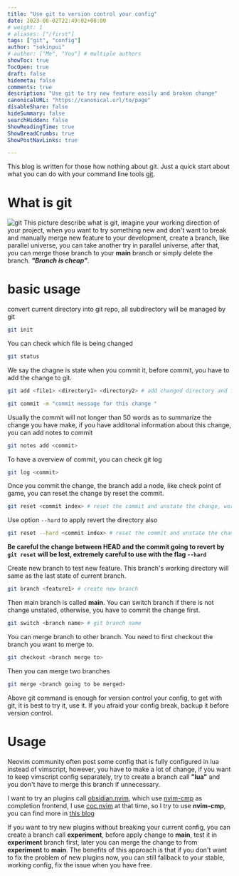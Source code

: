 ```yaml
---
title: "Use git to version control your config"
date: 2023-08-02T22:49:02+08:00
# weight: 1
# aliases: ["/first"]
tags: ["git", "config"]
author: "sokinpui"
# author: ["Me", "You"] # multiple authors
showToc: true
TocOpen: true
draft: false
hidemeta: false
comments: true
description: "Use git to try new feature easily and broken change"
canonicalURL: "https://canonical.url/to/page"
disableShare: false
hideSummary: false
searchHidden: false
ShowReadingTime: true
ShowBreadCrumbs: true
ShowPostNavLinks: true

---
```


This blog is written for those how nothing about git. Just a quick start about what you can do with your command line tools [git](https://git-scm.com/). 

# What is git
![git](2023-08-02.png)
This picture describe what is git, imagine your working direction of your project, when you want to try something new and don't want to break and manually merge new feature to your development, create a branch, like parallel universe, you can take another try in parallel universe, after that, you can merge those branch to your **main** branch or simply delete the branch. ***"Branch is cheap"***.

# basic usage
convert current directory into git repo, all subdirectory will be managed by git
```sh
git init 
```

You can check which file is being changed
```sh
git status
```

We say the chagne is state when you commit it, before commit, you have to add the change to git.
```sh
git add <file1> <directory1> <directory2> # add changed directory and file to git index

git commit -m "commit message for this change "
```
Usually the commit will not longer than 50 words as to summarize the change you have make, if you have additonal information about this change, you can add notes to commit
```sh
git notes add <commit>
```
To have a overview of commit, you can check git log
```sh
git log <commit>
```

Once you commit the change, the branch add a node, like check point of game, you can reset the change by reset the commit.
```sh
git reset <commit index> # reset the commit and unstate the change, working directory leave unchanged 
```
Use option `--hard` to apply revert the directory also
```sh
git reset --hard <commit index> # reset the commit and unstate the change, working directory change back to the state of that commit
```
**Be careful the change between HEAD and the commit going to revert by `git reset` will be lost, extremely careful to use with the flag `--hard`**

Create new branch to test new feature. This branch's working directory will same as the last state of current branch.
```sh
git branch <feature1> # create new branch
```
Then main branch is called **main**. You can switch branch if there is not change unstated, otherwise, you have to commit the change first.
```sh
git switch <branch name> # git branch name
```
You can merge branch to other branch. You need to first checkout the branch you want to merge to.
```sh
git checkout <branch merge to>
```
Then you can merge two branches
```sh
git merge <branch going to be merged>
```

Above git command is enough for version control your config, to get with git, it is best to try it, use it. If you afraid your config break, backup it before version control.

# Usage
Neovim community often post some config that is fully configured in lua instead of vimscript, however, you have to make a lot of change, if you want to keep vimscript config separately, try to create a branch call **"lua"** and you don't have to merge this branch if unnecessary.

I want to try an plugins call [obsidian.nvim](https://github.com/epwalsh/obsidian.nvim), which use [nvim-cmp](https://github.com/hrsh7th/nvim-cmp) as completion frontend, I use [coc.nvim](https://github.com/neoclide/coc.nvim) at that time, so I try to use **nvim-cmp**, you can find more in [this blog](../vim-4)

If you want to try new plugins without breaking your current config, you can create a branch call **experiment**, before apply change to **main**, test it in **experiment** branch first, later you can merge the change to from **experiment** to **main**. The benefits of this approach is that if you don't want to fix the problem of new plugins now, you can still fallback to your stable, working config, fix the issue when you have free.
